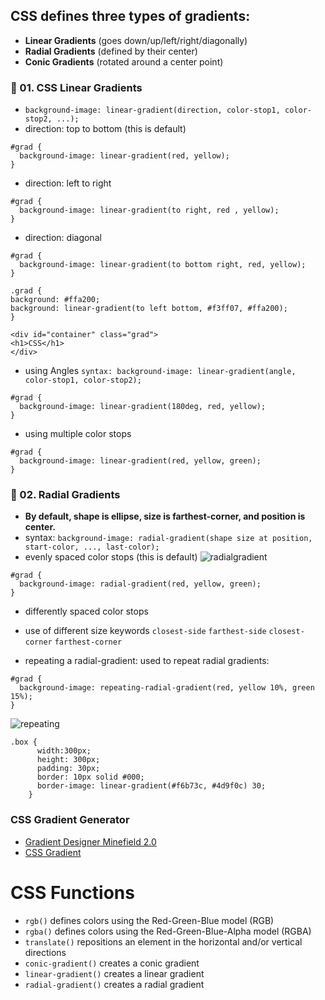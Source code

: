 ## CSS defines three types of gradients:

- **Linear Gradients** (goes down/up/left/right/diagonally)
- **Radial Gradients** (defined by their center)
- **Conic Gradients** (rotated around a center point)


### :tulip: 01. CSS Linear Gradients
- `background-image: linear-gradient(direction, color-stop1, color-stop2, ...);`
- direction: top to bottom (this is default)
```
#grad {
  background-image: linear-gradient(red, yellow);
}
```

- direction: left to right

```
#grad {
  background-image: linear-gradient(to right, red , yellow);
}
```

- direction: diagonal
```
#grad {
  background-image: linear-gradient(to bottom right, red, yellow);
}
```

```
.grad {
background: #ffa200;
background: linear-gradient(to left bottom, #f3ff07, #ffa200);
}

<div id="container" class="grad">
<h1>CSS</h1>
</div>
```

- using Angles
`syntax: background-image: linear-gradient(angle, color-stop1, color-stop2);`

```
#grad {
  background-image: linear-gradient(180deg, red, yellow);
}
```

- using multiple color stops
```
#grad {
  background-image: linear-gradient(red, yellow, green);
}
```


### :rose: 02. Radial Gradients
- **By default, shape is ellipse, size is farthest-corner, and position is center.**
- syntax: `background-image: radial-gradient(shape size at position, start-color, ..., last-color);`
- evenly spaced color stops (this is default)
![radialgradient](https://user-images.githubusercontent.com/106166065/192672839-c9b6c38c-0a54-49fd-9c9c-39cde689f2a4.PNG)

```
#grad {
  background-image: radial-gradient(red, yellow, green);
}
```
- differently spaced color stops




- use of different size keywords
`closest-side` 
`farthest-side`
`closest-corner`
`farthest-corner`

- repeating a radial-gradient: used to repeat radial gradients:
```
#grad {
  background-image: repeating-radial-gradient(red, yellow 10%, green 15%);
}
```
![repeating](https://user-images.githubusercontent.com/106166065/192685504-7d8ae9af-1956-41a5-99ff-902af1a2ed1b.PNG)

```
.box {
      width:300px;
      height: 300px;
      padding: 30px;
      border: 10px solid #000;
      border-image: linear-gradient(#f6b73c, #4d9f0c) 30;
    }
 ```
 
 ### CSS Gradient Generator
 - [Gradient Designer Minefield 2.0](https://gradient-designer.csspost.com/)
 - [CSS Gradient](https://cssgradient.io/)


# CSS Functions
- `rgb()` defines colors using the Red-Green-Blue model (RGB)
- `rgba()` defines colors using the Red-Green-Blue-Alpha model (RGBA)
- `translate()` repositions an element in the horizontal and/or vertical directions
- `conic-gradient()` creates a conic gradient
- `linear-gradient()` creates a linear gradient
- `radial-gradient()` creates a radial gradient

